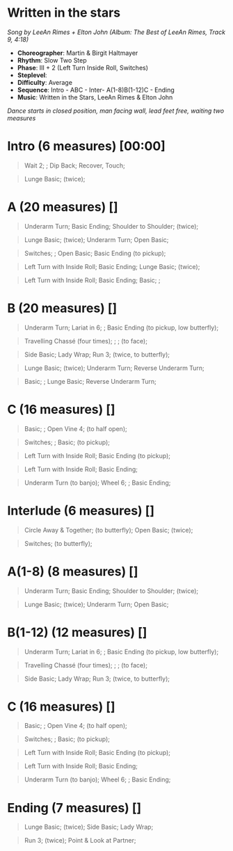 # Written in the stars
*Song by LeeAn Rimes + Elton John (Album: The Best of LeeAn Rimes, Track 9, 4:18)*
 
* **Choreographer**: Martin & Birgit Haltmayer
* **Rhythm**: Slow Two Step
* **Phase**: III + 2 (Left Turn Inside Roll, Switches)
* **Steplevel**: 
* **Difficulty**: Average
* **Sequence**: Intro - ABC - Inter- A(1-8)B(1-12)C - Ending
* **Music**: Written in the Stars, LeeAn Rimes & Elton John
 
*Dance starts in closed position, man facing wall, lead feet free, waiting two measures*
 
# Intro (6 measures) [00:00]

> Wait 2; ; Dip Back; Recover, Touch;

> Lunge Basic; (twice);

# A (20 measures) []

> Underarm Turn; Basic Ending; Shoulder to Shoulder; (twice);

> Lunge Basic; (twice); Underarm Turn; Open Basic;

> Switches; ; Open Basic; Basic Ending (to pickup);

> Left Turn with Inside Roll; Basic Ending; Lunge Basic; (twice);

> Left Turn with Inside Roll; Basic Ending; Basic; ;

# B (20 measures) []

> Underarm Turn; Lariat in 6; ; Basic Ending (to pickup, low butterfly);

> Travelling Chassé (four times); ; ; (to face);

> Side Basic; Lady Wrap; Run 3; (twice, to butterfly);

> Lunge Basic; (twice); Underarm Turn; Reverse Underarm Turn;

> Basic; ; Lunge Basic; Reverse Underarm Turn;

# C (16 measures) []

> Basic; ; Open Vine 4; (to half open);

> Switches; ; Basic; (to pickup); 

> Left Turn with Inside Roll; Basic Ending (to pickup);

> Left Turn with Inside Roll; Basic Ending;

> Underarm Turn (to banjo); Wheel 6; ; Basic Ending;

# Interlude (6 measures) []

> Circle Away & Together; (to butterfly); Open Basic; (twice);

> Switches; (to butterfly);

# A(1-8) (8 measures) []

> Underarm Turn; Basic Ending; Shoulder to Shoulder; (twice);

> Lunge Basic; (twice); Underarm Turn; Open Basic;

# B(1-12) (12 measures) []

> Underarm Turn; Lariat in 6; ; Basic Ending (to pickup, low butterfly);

> Travelling Chassé (four times); ; ; (to face);

> Side Basic; Lady Wrap; Run 3; (twice, to butterfly);

# C (16 measures) []

> Basic; ; Open Vine 4; (to half open);

> Switches; ; Basic; (to pickup); 

> Left Turn with Inside Roll; Basic Ending (to pickup);

> Left Turn with Inside Roll; Basic Ending;

> Underarm Turn (to banjo); Wheel 6; ; Basic Ending;


# Ending (7 measures) []

> Lunge Basic; (twice); Side Basic; Lady Wrap;

> Run 3; (twice); Point & Look at Partner;